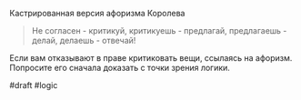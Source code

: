 Кастрированная версия афоризма Королева
>Не согласен - критикуй, критикуешь - предлагай, предлагаешь - делай, делаешь - отвечай!

Если вам отказывают в праве критиковать вещи, ссылаясь на афоризм. Попросите его сначала доказать с точки зрения логики.

#draft #logic